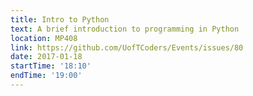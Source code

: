```yaml
---
title: Intro to Python
text: A brief introduction to programming in Python
location: MP408
link: https://github.com/UofTCoders/Events/issues/80
date: 2017-01-18
startTime: '18:10'
endTime: '19:00'
---
```

